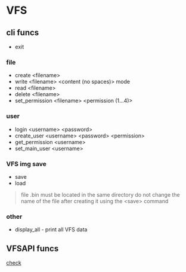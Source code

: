 # VFS

## cli funcs

- exit

### file

- create <filename\>
- write <filename\> <content (no spaces)> mode
- read <filename\>
- delete <filename\>
- set_permission <filename\> <permission (1...4)>

### user

- login <username\> <password\>
- create_user <username\> <password\> <permission\>
- get_permission <username\>
- set_main_user <username\>

### VFS img save

- save
- load

> file .bin must be located in the same directory
> do not change the name of the file after creating it using the <save\> command

### other

- display_all - print all VFS data

## VFSAPI funcs

[check](src\include\vfs.h)
